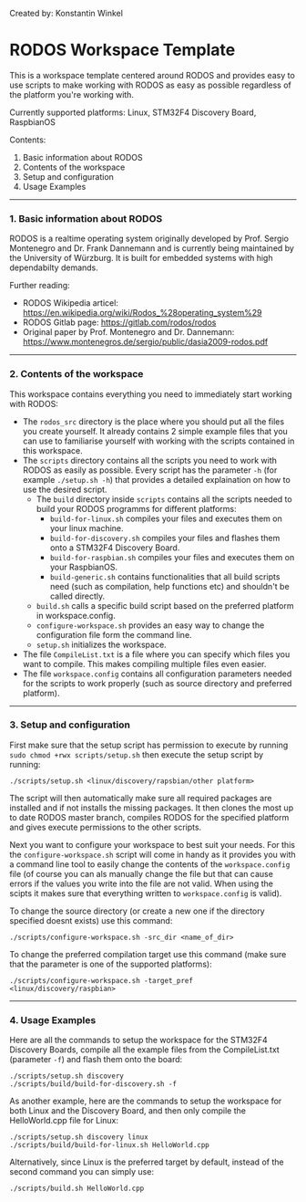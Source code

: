 Created by: Konstantin Winkel

# RODOS Workspace Template

This is a workspace template centered around RODOS and provides easy to use scripts to make working with RODOS as easy as possible regardless of the platform you're working with.

Currently supported platforms: Linux, STM32F4 Discovery Board, RaspbianOS

Contents:
1. Basic information about RODOS
2. Contents of the workspace
3. Setup and configuration
4. Usage Examples

------------------------------
### 1. Basic information about RODOS
RODOS is a realtime operating system originally developed by Prof. Sergio Montenegro and Dr. Frank Dannemann and is currently being maintained by the University of Würzburg. It is built for embedded systems with high dependabilty demands. 

Further reading:
- RODOS Wikipedia articel: https://en.wikipedia.org/wiki/Rodos_%28operating_system%29
- RODOS Gitlab page: https://gitlab.com/rodos/rodos
- Original paper by Prof. Montenegro and Dr. Dannemann: https://www.montenegros.de/sergio/public/dasia2009-rodos.pdf

------------------------------
### 2. Contents of the workspace
This workspace contains everything you need to immediately start working with RODOS:
- The `rodos_src` directory is the place where you should put all the files you create yourself. It already contains 2 simple example files that you can use to familiarise yourself with working with the scripts contained in this workspace.
- The `scripts` directory contains all the scripts you need to work with RODOS as easily as possible. Every script has the parameter `-h` (for example `./setup.sh -h`) that provides a detailed explaination on how to use the desired script.
    - The `build` directory inside `scripts` contains all the scripts needed to build your RODOS programms for different platforms:
        - `build-for-linux.sh` compiles your files and executes them on your linux machine.
        - `build-for-discovery.sh` compiles your files and flashes them onto a STM32F4 Discovery Board.
        - `build-for-raspbian.sh` compiles your files and executes them on your RaspbianOS.
        - `build-generic.sh` contains functionalities that all build scripts need (such as compilation, help functions etc) and shouldn't be called directly.
    - `build.sh` calls a specific build script based on the preferred platform in workspace.config.
    - `configure-workspace.sh` provides an easy way to change the configuration file form the command line.
    - `setup.sh` initializes the workspace.
- The file `CompileList.txt` is a file where you can specify which files you want to compile. This makes compiling multiple files even easier.
- The file `workspace.config` contains all configuration parameters needed for the scripts to work properly (such as source directory and preferred platform).

------------------------------
### 3. Setup and configuration
First make sure that the setup script has permission to execute by running `sudo chmod +rwx scripts/setup.sh` then execute the setup script by running:
```
./scripts/setup.sh <linux/discovery/rapsbian/other platform>
```
The script will then automatically make sure all required packages are installed and if not installs the missing packages.
It then clones the most up to date RODOS master branch, compiles RODOS for the specified platform and gives execute permissions to the other scripts.

Next you want to configure your workspace to best suit your needs. For this the `configure-workspace.sh` script will come in handy as it provides you with a command line tool to easily change the contents of the `workspace.config` file (of course you can als manually change the file but that can cause errors if the values you write into the file are not valid. When using the scipts it makes sure that everything written to `workspace.config` is valid). 

To change the source directory (or create a new one if the directory specified doesnt exists) use this command:
```
./scripts/configure-workspace.sh -src_dir <name_of_dir>
```

To change the preferred compilation target use this command (make sure that the parameter is one of the supported platforms):
```
./scripts/configure-workspace.sh -target_pref <linux/discovery/raspbian>
```

------------------------------
### 4. Usage Examples
Here are all the commands to setup the workspace for the STM32F4 Discovery Boards, compile all the example files from the CompileList.txt (parameter `-f`) and flash them onto the board:
```
./scripts/setup.sh discovery
./scripts/build/build-for-discovery.sh -f
```

As another example, here are the commands to setup the workspace for both Linux and the Discovery Board, and then only compile the HelloWorld.cpp file for Linux:

```
./scripts/setup.sh discovery linux
./scripts/build/build-for-linux.sh HelloWorld.cpp
```
Alternatively, since Linux is the preferred target by default, instead of the second command you can simply use:
```
./scripts/build.sh HelloWorld.cpp
```